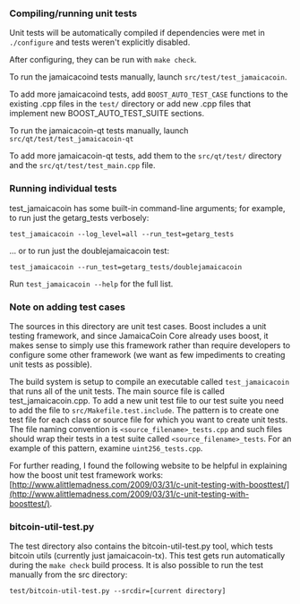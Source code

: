 ### Compiling/running unit tests

Unit tests will be automatically compiled if dependencies were met in `./configure`
and tests weren't explicitly disabled.

After configuring, they can be run with `make check`.

To run the jamaicacoind tests manually, launch `src/test/test_jamaicacoin`.

To add more jamaicacoind tests, add `BOOST_AUTO_TEST_CASE` functions to the existing
.cpp files in the `test/` directory or add new .cpp files that
implement new BOOST_AUTO_TEST_SUITE sections.

To run the jamaicacoin-qt tests manually, launch `src/qt/test/test_jamaicacoin-qt`

To add more jamaicacoin-qt tests, add them to the `src/qt/test/` directory and
the `src/qt/test/test_main.cpp` file.

### Running individual tests

test_jamaicacoin has some built-in command-line arguments; for
example, to run just the getarg_tests verbosely:

    test_jamaicacoin --log_level=all --run_test=getarg_tests

... or to run just the doublejamaicacoin test:

    test_jamaicacoin --run_test=getarg_tests/doublejamaicacoin

Run `test_jamaicacoin --help` for the full list.

### Note on adding test cases

The sources in this directory are unit test cases.  Boost includes a
unit testing framework, and since JamaicaCoin Core already uses boost, it makes
sense to simply use this framework rather than require developers to
configure some other framework (we want as few impediments to creating
unit tests as possible).

The build system is setup to compile an executable called `test_jamaicacoin`
that runs all of the unit tests.  The main source file is called
test_jamaicacoin.cpp. To add a new unit test file to our test suite you need 
to add the file to `src/Makefile.test.include`. The pattern is to create 
one test file for each class or source file for which you want to create 
unit tests.  The file naming convention is `<source_filename>_tests.cpp` 
and such files should wrap their tests in a test suite 
called `<source_filename>_tests`. For an example of this pattern, 
examine `uint256_tests.cpp`.

For further reading, I found the following website to be helpful in
explaining how the boost unit test framework works:
[http://www.alittlemadness.com/2009/03/31/c-unit-testing-with-boosttest/](http://www.alittlemadness.com/2009/03/31/c-unit-testing-with-boosttest/).

### bitcoin-util-test.py

The test directory also contains the bitcoin-util-test.py tool, which tests bitcoin utils (currently just jamaicacoin-tx). This test gets run automatically during the `make check` build process. It is also possible to run the test manually from the src directory:

```
test/bitcoin-util-test.py --srcdir=[current directory]

```